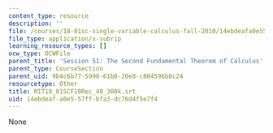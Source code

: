 ```yaml
---
content_type: resource
description: ''
file: /courses/18-01sc-single-variable-calculus-fall-2010/14ebdeafa0e557ffbfa3dc76d4f5e7f4_MIT18_01SCF10Rec_40_300k.vtt
file_type: application/x-subrip
learning_resource_types: []
ocw_type: OCWFile
parent_title: 'Session 51: The Second Fundamental Theorem of Calculus'
parent_type: CourseSection
parent_uid: 9b4c6b77-5998-61b8-20e8-c804596b8c24
resourcetype: Other
title: MIT18_01SCF10Rec_40_300k.srt
uid: 14ebdeaf-a0e5-57ff-bfa3-dc76d4f5e7f4
---
```

None

